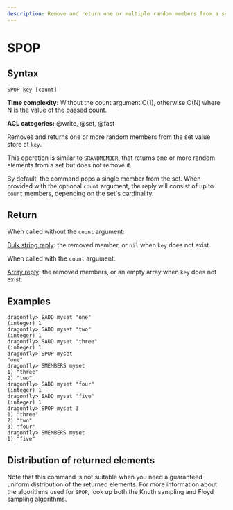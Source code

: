 ```yaml
---
description: Remove and return one or multiple random members from a set
---
```


# SPOP

## Syntax

    SPOP key [count]

**Time complexity:** Without the count argument O(1), otherwise O(N) where N is the value of the passed count.

**ACL categories:** @write, @set, @fast

Removes and returns one or more random members from the set value store at `key`.

This operation is similar to `SRANDMEMBER`, that returns one or more random elements from a set but does not remove it.

By default, the command pops a single member from the set. When provided with
the optional `count` argument, the reply will consist of up to `count` members,
depending on the set's cardinality.

## Return

When called without the `count` argument:

[Bulk string reply](https://redis.io/docs/reference/protocol-spec/#bulk-strings): the removed member, or `nil` when `key` does not exist.

When called with the `count` argument:

[Array reply](https://redis.io/docs/reference/protocol-spec/#arrays): the removed members, or an empty array when `key` does not exist.

## Examples

```shell
dragonfly> SADD myset "one"
(integer) 1
dragonfly> SADD myset "two"
(integer) 1
dragonfly> SADD myset "three"
(integer) 1
dragonfly> SPOP myset
"one"
dragonfly> SMEMBERS myset
1) "three"
2) "two"
dragonfly> SADD myset "four"
(integer) 1
dragonfly> SADD myset "five"
(integer) 1
dragonfly> SPOP myset 3
1) "three"
2) "two"
3) "four"
dragonfly> SMEMBERS myset
1) "five"
```
## Distribution of returned elements

Note that this command is not suitable when you need a guaranteed uniform distribution of the returned elements. For more information about the algorithms used for `SPOP`, look up both the Knuth sampling and Floyd sampling algorithms.
